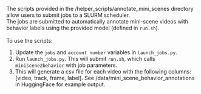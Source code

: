 The scripts provided in the /helper_scripts/annotate_mini_scenes directory allow users to submit jobs to a SLURM scheduler.\
The jobs are submitted to automatically annotate mini-scene videos with behavior labels using the provided model (defined in `run.sh`).\
\
To use the scripts:
1. Update the `jobs` and `account number` variables in `launch_jobs.py`.
2. Run `launch_jobs.py`. This will submit `run.sh`, which calls `miniscene2behavior` with job parameters.
3. This will generate a csv file for each video with the following columns: [video, track, frame, label]. See /data/mini_scene_behavior_annotations in HuggingFace for example output.
